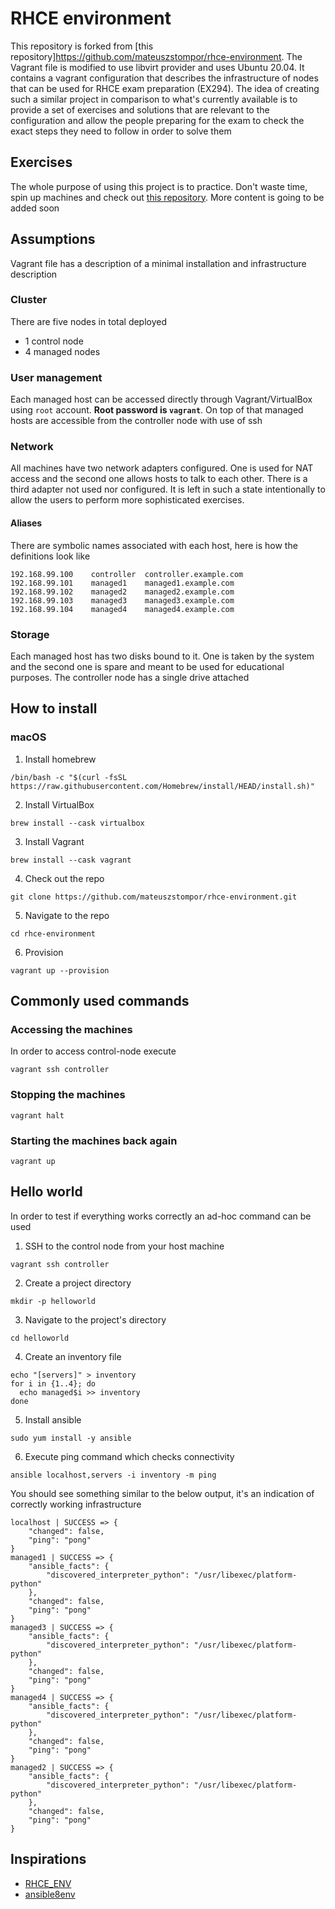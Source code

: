 # RHCE environment
This repository is forked from [this repository]https://github.com/mateuszstompor/rhce-environment.
The Vagrant file is modified to use libvirt provider and uses Ubuntu 20.04.
It contains a vagrant configuration that describes the infrastructure of nodes that can be used for RHCE exam preparation (EX294). The idea of creating such a similar project in comparison to what's currently available is to provide a set of exercises and solutions that are relevant to the configuration and allow the people preparing for the exam to check the exact steps they need to follow in order to solve them

## Exercises 
The whole purpose of using this project is to practice. Don't waste time, spin up machines and check out [this repository](https://github.com/mateuszstompor/rhce-ex294-exam). More content is going to be added soon 

## Assumptions
Vagrant file has a description of a minimal installation and infrastructure description

### Cluster
There are five nodes in total deployed
* 1 control node
* 4 managed nodes

### User management
Each managed host can be accessed directly through Vagrant/VirtualBox using `root` account. **Root password is `vagrant`**. On top of that managed hosts are accessible from the controller node with use of ssh

### Network
All machines have two network adapters configured. One is used for NAT access and the second one allows hosts to talk to each other. There is a third adapter not used nor configured. It is left in such a state intentionally to allow the users to perform more sophisticated exercises.

#### Aliases
There are symbolic names associated with each host, here is how the definitions look like
```
192.168.99.100    controller  controller.example.com
192.168.99.101    managed1    managed1.example.com
192.168.99.102    managed2    managed2.example.com
192.168.99.103    managed3    managed3.example.com
192.168.99.104    managed4    managed4.example.com
```

### Storage
Each managed host has two disks bound to it. One is taken by the system and the second one is spare and meant to be used for educational purposes. The controller node has a single drive attached

## How to install
### macOS
1. Install homebrew
```
/bin/bash -c "$(curl -fsSL https://raw.githubusercontent.com/Homebrew/install/HEAD/install.sh)"
```
2. Install VirtualBox
```
brew install --cask virtualbox
```

3. Install Vagrant
```
brew install --cask vagrant
```

4. Check out the repo
```
git clone https://github.com/mateuszstompor/rhce-environment.git
```

5. Navigate to the repo
```
cd rhce-environment
```

6. Provision
```
vagrant up --provision
``` 

## Commonly used commands
### Accessing the machines
In order to access control-node execute
```
vagrant ssh controller
```

### Stopping the machines
```
vagrant halt
```

### Starting the machines back again
```
vagrant up
```

## Hello world
In order to test if everything works correctly an ad-hoc command can be used
1. SSH to the control node from your host machine
```
vagrant ssh controller
```

2. Create a project directory
```
mkdir -p helloworld
```
3. Navigate to the project's directory
```
cd helloworld
```

4. Create an inventory file
```
echo "[servers]" > inventory
for i in {1..4}; do
  echo managed$i >> inventory
done
```

5. Install ansible
```
sudo yum install -y ansible
```

6. Execute ping command which checks connectivity
```
ansible localhost,servers -i inventory -m ping
```
You should see something similar to the below output, it's an indication of correctly working infrastructure
```
localhost | SUCCESS => {
    "changed": false,
    "ping": "pong"
}
managed1 | SUCCESS => {
    "ansible_facts": {
        "discovered_interpreter_python": "/usr/libexec/platform-python"
    },
    "changed": false,
    "ping": "pong"
}
managed3 | SUCCESS => {
    "ansible_facts": {
        "discovered_interpreter_python": "/usr/libexec/platform-python"
    },
    "changed": false,
    "ping": "pong"
}
managed4 | SUCCESS => {
    "ansible_facts": {
        "discovered_interpreter_python": "/usr/libexec/platform-python"
    },
    "changed": false,
    "ping": "pong"
}
managed2 | SUCCESS => {
    "ansible_facts": {
        "discovered_interpreter_python": "/usr/libexec/platform-python"
    },
    "changed": false,
    "ping": "pong"
}
```

## Inspirations
* [RHCE_ENV](https://github.com/theJaxon/RHCE_ENV)
* [ansible8env](https://github.com/rdbreak/ansible8env)

